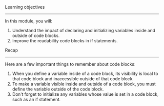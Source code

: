 Learning objectives
****
In this module, you will:

   1.  Understand the impact of declaring and initializing variables inside and outside of code blocks.
   2.  Improve the readability code blocks in if statements.

Recap
****
Here are a few important things to remember about code blocks:

   1. When you define a variable inside of a code block, its visibility is local to that code block and inaccessible outside of that code block.
   2. To make a variable visible inside and outside of a code block, you must define the variable outside of the code block.
   3. Don't forget to initialize any variables whose value is set in a code block, such as an if statement.

